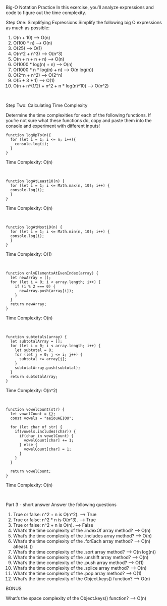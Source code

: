 Big-O Notation Practice
In this exercise, you’ll analyze expressions and code to figure out the time complexity.

Step One: Simplifying Expressions
Simplify the following big O expressions as much as possible:

1. O(n + 10) --> O(n)
2. O(100 * n) --> O(n)
3. O(25) --> O(1)
4. O(n^2 + n^3) --> O(n^3)
5. O(n + n + n + n) --> O(n)
6. O(1000 * log(n) + n) --> O(n)
7. O(1000 * n * log(n) + n) --> O(n log(n))
8. O(2^n + n^2) --> O(2^n)
9. O(5 + 3 + 1) --> O(1)
10. O(n + n^(1/2) + n^2 + n * log(n)^10) --> O(n^2)

&nbsp;  

Step Two: Calculating Time Complexity

Determine the time complexities for each of the following functions. If you’re not sure what these functions do, copy and paste them into the console and experiment with different inputs!

```
function logUpTo(n){         
  for (let i = 1; i <= n; i++){       
    console.log(i);
  }    
} 
```
Time Complexity: O(n)

&nbsp;  
```
function logAtLeast10(n) {
  for (let i = 1; i <= Math.max(n, 10); i++) {
  console.log(i);
  }
}
```

Time Complexity: O(n)
  
&nbsp;

```
function logAtMost10(n) {
  for (let i = 1; i <= Math.min(n, 10); i++) {
  console.log(i);
  }
}
```

Time Complexity: O(1)

&nbsp;  
```
function onlyElementsAtEvenIndex(array) {
  let newArray = [];
  for (let i = 0; i < array.length; i++) {
    if (i % 2 === 0) {
      newArray.push(array[i]);
    }
  }
  return newArray;
}
```
Time Complexity: O(n)

&nbsp;  

```
function subtotals(array) {
  let subtotalArray = [];
  for (let i = 0; i < array.length; i++) {
    let subtotal = 0;
    for (let j = 0; j <= i; j++) {
      subtotal += array[j];
    }
    subtotalArray.push(subtotal);
  }
  return subtotalArray;
}
```
Time Complexity: O(n^2)

&nbsp;  

```
function vowelCount(str) {
  let vowelCount = {};
  const vowels = "aeiouAEIOU";

  for (let char of str) {
    if(vowels.includes(char)) {
      if(char in vowelCount) {
        vowelCount[char] += 1;
      } else {
        vowelCount[char] = 1;
      }
    }
  }

  return vowelCount;
}
```
Time Complexity: O(n)

&nbsp;


Part 3 - short answer
Answer the following questions

1. True or false: n^2 + n is O(n^2). --> True
2. True or false: n^2 * n is O(n^3). --> True
3. True or false: n^2 + n is O(n). --> False
4. What’s the time complexity of the .indexOf array method? --> O(n)
5. What’s the time complexity of the .includes array method? --> O(n)
6. What’s the time complexity of the .forEach array method? --> O(n) atleast. ()
7. What’s the time complexity of the .sort array method? --> O(n log(n))
8. What’s the time complexity of the .unshift array method? --> O(n)
9. What’s the time complexity of the .push array method? --> O(1)
10. What’s the time complexity of the .splice array method? --> O(n)
11. What’s the time complexity of the .pop array method? --> O(1)
12. What’s the time complexity of the Object.keys() function? --> O(n)

BONUS

What’s the space complexity of the Object.keys() function? --> O(n)
